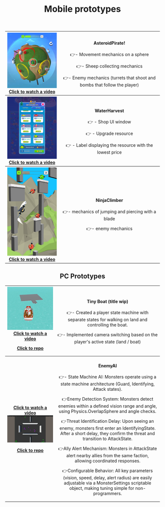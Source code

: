 <div align="center">
  <!-- MAIN HEAD -->
  <h1>Mobile prototypes<br /></h1>
  <h4><br /> </h4>
  <!-- Content -->
  <table>
    <tbody align="center">
      <tr>
        <!-- column 1 -->
        <th width="350px"> 
          <a href="https://youtube.com/shorts/IiTsqjVfT7U?feature=share" target="_blank">
            <img src="ReadmeResources/AsteroidPirate/1.png">
            Click to watch a video
          </a>
        </th>
        <!-- column 2 -->
        <td width="650px">
          <h4>AsteroidPirate!</h4>
          <p>👉- Movement mechanics on a sphere</p>
          <p>👉- Sheep collecting mechanics</p>
          <p>👉- Enemy mechanics (turrets that shoot and bombs that follow the player)</p>
        </td>
      </tr>
    </tbody>
    <tbody align="center">
      <tr>
        <!-- column 1 -->
        <th width="350px"> 
          <a href="https://youtube.com/shorts/f5EdHb_fP4Y?feature=share" target="_blank">
            <img src="ReadmeResources/Harvest/2.png">
            Click to watch a video
          </a>
        </th>
        <!-- column 2 -->
        <td width="650px">
          <h4>WaterHarvest</h4>
          <p>👉 - Shop UI window</p>
          <p>👉 - Upgrade resource</p>
          <p>👉 - Label displaying the resource with the lowest price</p>
        </td>
      </tr>
    </tbody>
     <tbody align="center">
      <tr>
        <!-- column 1 -->
        <th width="350px"> 
          <a href="https://youtube.com/shorts/DOg7GjEDE70" target="_blank">
            <img src="ReadmeResources/NinjaClimber/Ninja_1080x1920_03.jpg">
            Click to watch a video
          </a>
        </th>
        <!-- column 2 -->
        <td width="650px">
          <h4>NinjaClimber</h4>
          <p>👉- mechanics of jumping and piercing with a blade
          <p>👉- enemy mechanics</p>
        </td>
      </tr>
     </tbody>
  </table>

  <!-- SECOND HEADER BELOW THE TABLE -->
  <h2>PC Prototypes</h2>
  <table>
    <tbody align="center">
      <tr>
         <!-- column 1 -->
        <th width="350px"> 
          <a href="https://youtu.be/R149Bjdt5t4" target="_blank">
            <img src="ReadmeResources/obraz_2025-04-14_122153782.png">
            Click to watch a video
            <p>
            <a href="https://github.com/insecta27/TinyBoat-/tree/main/Scripts">Click to repo</a>
            </p>
          </a>
        </th>
        <!-- column 2 -->
        <td width="650px">
          <h4>Tiny Boat (title wip)</h4>
          <p>👉- Created a player state machine with separate states for walking on land and controlling the boat.</p>
          <p>👉- Implemented camera switching based on the player's active state (land / boat)</p>
        </td>
      </tr>
    </tbody>
    <tbody align="center">
      <tr>
       <tbody align="center">
      <tr>
         <!-- column 1 -->
        <th width="350px"> 
        <p>
          <a href="https://youtu.be/347Pp9Xd3q8">Click to watch a video</a>
          <img src="ReadmeResources/EnemyAI/Unity_O5PwrAQNED.png">
        </p>
          <p>
            <a href="https://github.com/insecta27/EnemyAI">Click to repo</a>
          </p>
          </a>
        </th>
        <!-- column 2 -->
        <td width="650px">
          <h4>EnemyAI</h4>
          <p>👉- State Machine AI: Monsters operate using a state machine architecture (Guard, Identifying, Attack states).</p>
          <p>👉Enemy Detection System: Monsters detect enemies within a defined vision range and angle, using Physics.OverlapSphere and angle checks.</p>
          <p>👉Threat Identification Delay: Upon seeing an enemy, monsters first enter an IdentifyingState. After a short delay, they confirm the threat and transition to AttackState.</p>
          <p>👉Ally Alert Mechanism: Monsters in AttackState alert nearby allies from the same faction, allowing coordinated responses.</p>
          <p>👉Configurable Behavior: All key parameters (vision, speed, delay, alert radius) are easily adjustable via a MonsterSettings scriptable object, making tuning simple for non-programmers.</p>
        </td>
      </tr>
    </tbody>
    <tbody align="center">
      <tr>
        
</div>

